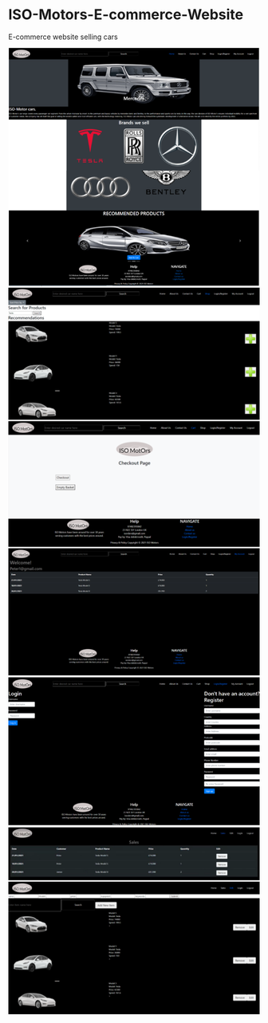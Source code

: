 # ISO-Motors-E-commerce-Website
E-commerce website selling cars

  <img src="README_Images/Index.PNG">
  
  <img src="README_Images/Shop.png">
  
  <img src="README_Images/Cart.png">
  
  <img src="README_Images/My_Account.png">
  
  <img src="README_Images/Register.png">
  
  <img src="README_Images/CMS_Edit_Sales.png">
  
  <img src="README_Images/CMS_Edit_Products.png">
   
